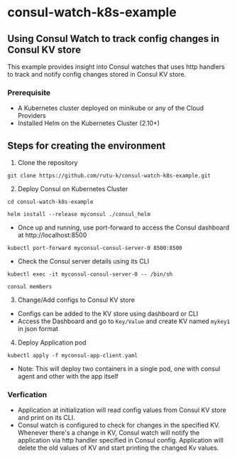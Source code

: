# consul-watch-k8s-example

## Using Consul Watch to track config changes in Consul KV store

This example provides insight into Consul watches that uses http handlers to track and notify config changes stored in Consul KV store.

### Prerequisite

- A Kubernetes cluster deployed on minikube or any of the Cloud Providers
- Installed Helm on the Kubernetes Cluster (2.10+)

## Steps for creating the environment

1. Clone the repository
```
git clone https://github.com/rutu-k/consul-watch-k8s-example.git
```

2. Deploy Consul on Kubernetes Cluster
```
cd consul-watch-k8s-example
```
```
helm install --release myconsul ./consul_helm
```

- Once up and running, use port-forward to access the Consul dashboard at http://localhost:8500
```
kubectl port-forward myconsul-consul-server-0 8500:8500
```

- Check the Consul server details using its CLI
```
kubectl exec -it myconsul-consul-server-0 -- /bin/sh
```
```
consul members
```

3. Change/Add configs to Consul KV store

- Configs can be added to the KV store using dashboard or CLI
- Access the Dashboard and go to `Key/Value`  and create KV named `mykey1` in json format

4. Deploy Application pod
```
kubectl apply -f myconsul-app-client.yaml
```
- Note: This will deploy two containers in a single pod, one with consul agent and other with the app itself


### Verfication
- Application at initialization will read config values from Consul KV store and print on its CLI.
- Consul watch is configured to check for changes in the specified KV. Whenever there's a change in KV, Consul watch will notify the application via http handler specified in Consul config. Application will delete the old values of KV and start printing the changed Kv values.

